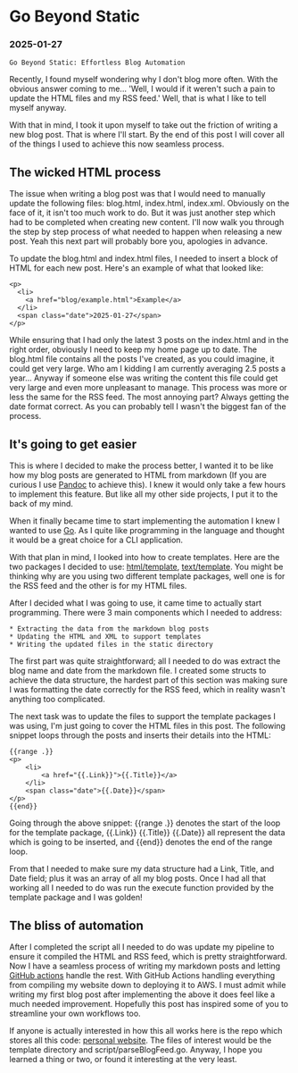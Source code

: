 # Go Beyond Static

### 2025-01-27

```
Go Beyond Static: Effortless Blog Automation
```

Recently, I found myself wondering why I don't blog more often.
With the obvious answer coming to me... 'Well, I would if it weren't such a pain
to update the HTML files and my RSS feed.'
Well, that is what I like to tell myself anyway.

With that in mind, I took it upon myself to take out the friction of writing a
new blog post.
That is where I'll start.
By the end of this post I will cover all of the things I used to achieve this
now seamless process.

## The wicked HTML process

The issue when writing a blog post was that I would need to manually update the
following files: blog.html, index.html, index.xml.
Obviously on the face of it, it isn't too much work to do.
But it was just another step which had to be completed when creating new
content.
I'll now walk you through the step by step process of what needed to happen
when releasing a new post.
Yeah this next part will probably bore you, apologies in advance.

To update the blog.html and index.html files, I needed to insert a block of
HTML for each new post.
Here's an example of what that looked like:

```
<p>
  <li>
    <a href="blog/example.html">Example</a>
  </li>
  <span class="date">2025-01-27</span>
</p>
```

While ensuring that I had only the latest 3 posts on the index.html and in the
right order, obviously I need to keep my home page up to date.
The blog.html file contains all the posts I've created, as you could
imagine, it could get very large.
Who am I kidding I am currently averaging 2.5 posts a year...
Anyway if someone else was writing the content this file could get very large
and even more unpleasant to manage.
This process was more or less the same for the RSS feed.
The most annoying part? Always getting the date format correct.
As you can probably tell I wasn't the biggest fan of the process.

## It's going to get easier

This is where I decided to make the process better, I wanted it to be like how
my blog posts are generated to HTML from markdown (If you are curious I use
[Pandoc](https://pandoc.org/) to achieve this).
I knew it would only take a few hours to implement this feature.
But like all my other side projects, I put it to the back of my mind.

When it finally became time to start implementing the automation I knew I
wanted to use [Go](https://go.dev/).
As I quite like programming in the language and thought it would be a great
choice for a CLI application.

With that plan in mind, I looked into how to create templates.
Here are the two packages I decided to use:
[html/template](https://pkg.go.dev/html/template),
[text/template](https://pkg.go.dev/text/template).
You might be thinking why are you using two different template packages,
well one is for the RSS feed and the other is for my HTML files.

After I decided what I was going to use, it came time to actually start
programming.
There were 3 main components which I needed to address:

```
* Extracting the data from the markdown blog posts
* Updating the HTML and XML to support templates
* Writing the updated files in the static directory
```

The first part was quite straightforward; all I needed to do was extract
the blog name and date from the markdown file.
I created some structs to achieve the data structure, the hardest part of this
section was making sure I was formatting the date correctly for the RSS feed,
which in reality wasn't anything too complicated.

The next task was to update the files to support the template packages I was
using, I'm just going to cover the HTML files in this post.
The following snippet loops through the posts and inserts their details into
the HTML:

```
{{range .}}
<p>
    <li>
        <a href="{{.Link}}">{{.Title}}</a>
    </li>
    <span class="date">{{.Date}}</span>
</p>
{{end}}
```

Going through the above snippet:
{{range .}} denotes the start of the loop for the template package,
{{.Link}} {{.Title}} {{.Date}} all represent the data which is going to be
inserted,
and {{end}} denotes the end of the range loop.

From that I needed to make sure my data structure had a Link, Title, and Date
field; plus it was an array of all my blog posts.
Once I had all that working all I needed to do was run the execute function
provided by the template package and I was golden!

## The bliss of automation

After I completed the script all I needed to do was update my pipeline to
ensure it compiled the HTML and RSS feed, which is pretty straightforward.
Now I have a seamless process of writing my markdown posts and letting
[GitHub actions](https://github.com/features/actions)
handle the rest.
With GitHub Actions handling everything from compiling my website down to
deploying it to AWS.
I must admit while writing my first blog post after implementing the above
it does feel like a much needed improvement.
Hopefully this post has inspired some of you to streamline your own
workflows too.

If anyone is actually interested in how this all works here is the repo which
stores all this code:
[personal website](https://github.com/nathanberry97/personalWebsite). The files
of interest would be the template directory and script/parseBlogFeed.go.
Anyway, I hope you learned a thing or two, or found it interesting at the very
least.
